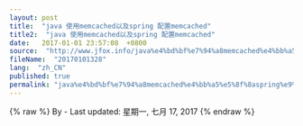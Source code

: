 ```yaml
---
layout: post
title:  "java 使用memcached以及spring 配置memcached"
title2:  "java 使用memcached以及spring 配置memcached"
date:   2017-01-01 23:57:08  +0800
source:  "http://www.jfox.info/java%e4%bd%bf%e7%94%a8memcached%e4%bb%a5%e5%8f%8aspring%e9%85%8d%e7%bd%aememcached.html"
fileName:  "20170101328"
lang:  "zh_CN"
published: true
permalink: "java%e4%bd%bf%e7%94%a8memcached%e4%bb%a5%e5%8f%8aspring%e9%85%8d%e7%bd%aememcached.html"
---
```

{% raw %}
By  - Last updated: 星期一, 七月 17, 2017
{% endraw %}